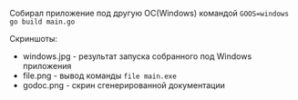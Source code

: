 Собирал приложение под другую ОС(Windows) командой `GOOS=windows go build main.go`

Скриншоты:
- windows.jpg - результат запуска собранного под Windows приложения
- file.png - вывод команды `file main.exe`
- godoc.png - скрин сгенерированной документации